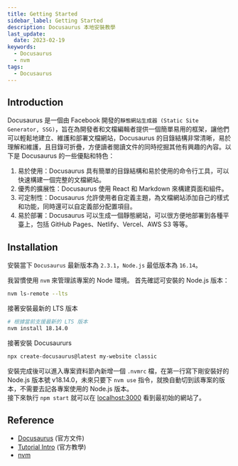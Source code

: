 ```yaml
---
title: Getting Started
sidebar_label: Getting Started
description: Docusaurus 本地安裝教學
last_update:
  date: 2023-02-19
keywords:
  - Docusaurus
  - nvm
tags:
  - Docusaurus
---
```



## **Introduction**

Docusaurus 是一個由 Facebook 開發的`靜態網站生成器 (Static Site Generator, SSG)`，旨在為開發者和文檔編輯者提供一個簡單易用的框架，讓他們可以輕鬆地建立、維護和部署文檔網站，Docusaurus 的目錄結構非常清晰，易於理解和維護，且目錄可折疊，方便讀者閱讀文件的同時挖掘其他有興趣的內容。以下是 Docusaurus 的一些優點和特色：
1. 易於使用：Docusaurus 具有簡單的目錄結構和易於使用的命令行工具，可以快速構建一個完整的文檔網站。
2. 優秀的擴展性：Docusaurus 使用 React 和 Markdown 來構建頁面和組件。
3. 可定制性：Docusaurus 允許使用者自定義主題，為文檔網站添加自己的樣式和功能，同時還可以自定義部分配置項目。
4. 易於部署：Docusaurus 可以生成一個靜態網站，可以很方便地部署到各種平臺上，包括 GitHub Pages、Netlify、Vercel、AWS S3 等等。

## **Installation**
安裝當下 `Docusaurus` 最新版本為 `2.3.1`，`Node.js` 最低版本為 `16.14`。

我習慣使用 `nvm` 來管理該專案的 Node 環境。
首先確認可安裝的 Node.js 版本：
```bash
nvm ls-remote --lts
```


接著安裝最新的 LTS 版本
```bash
# 根據當前支援最新的 LTS 版本
nvm install 18.14.0
```

接著安裝 Docusaururs
```bash
npx create-docusaurus@latest my-website classic
```

安裝完成後可以進入專案資料節內新增一個 `.nvmrc` 檔，在第一行寫下剛安裝好的 Node.js 版本號 v18.14.0，未來只要下 `nvm use` 指令，就換自動切到該專案的版本，不需要去記各專案使用的 Node.js 版本。  
接下來執行 `npm start` 就可以在 [localhost:3000](http://localhost:3000) 看到最初始的網站了。




## **Reference**
- [Docusaurus](https://docusaurus.io/)  (官方文件)
- [Tutorial Intro](https://tutorial.docusaurus.io/docs/intro)  (官方教學)
- [nvm](https://github.com/nvm-sh/nvm)